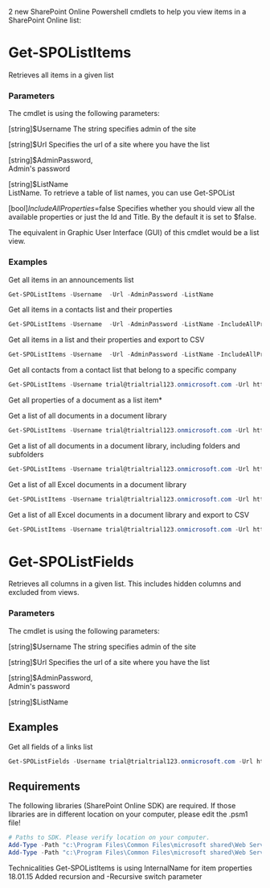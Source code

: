 2 new SharePoint Online Powershell cmdlets to help you view items in a SharePoint Online list:

 

 

 

<h1>Get-SPOListItems</h1>

Retrieves all items in a given list

<h3>Parameters</h3>

 

The cmdlet is using the following parameters:

 [string]$Username
The string specifies admin of the site

[string]$Url
Specifies the url of a site where you have the list

[string]$AdminPassword,       
Admin's password

[string]$ListName       
ListName. To retrieve a table of list names, you can use Get-SPOList

[bool]$IncludeAllProperties=$false
Specifies whether you should view all the available properties or just the Id and Title. By the default it is set to $false.

 

 

 

The equivalent in Graphic User Interface (GUI) of this cmdlet would be a list view.

 

<h3>Examples</h3>

Get all items in an announcements list
```powershell
Get-SPOListItems -Username  -Url -AdminPassword -ListName
```


 

Get all items in a contacts list and their properties
```powershell
Get-SPOListItems -Username  -Url -AdminPassword -ListName -IncludeAllProperties $true   (example shows only one of multiple retrieved items)
```


Get all items in a list and their properties and export to CSV
```powershell
Get-SPOListItems -Username  -Url -AdminPassword -ListName -IncludeAllProperties $true | Export-CSV 
```
 

Get all contacts from a contact list that belong to a specific company 
```powershell
Get-SPOListItems -Username trial@trialtrial123.onmicrosoft.com -Url https://trialtrial123.sharepoint.com/sites/teamsitewithlists -AdminPassword Pass -ListTitle "Contacts list" -IncludeAllProperties $true | where {$_.Company -eq "Uogiavv"} | select Title, Company
```


 

 

Get all properties of a document as a list item* 


 

 

 

Get a list of all documents in a document library
```powershell
Get-SPOListItems -Username trial@trialtrial123.onmicrosoft.com -Url https://trialtrial123.sharepoint.com/sites/teamsitewithlists -AdminPassword Pass -ListTitle "Documents" -IncludeAllProperties $true | select FileLeafRef
```


 

 

Get a list of all documents in a document library, including folders and subfolders
```powershell
Get-SPOListItems -Username trial@trialtrial123.onmicrosoft.com -Url https://trialtrial123.sharepoint.com/sites/teamsitewithlists -AdminPassword Pass -ListTitle "Documents" -IncludeAllProperties $true -Recursive | select FileLeafRef
```
 

Get a list of all Excel documents in a document library
```powershell
Get-SPOListItems -Username trial@trialtrial123.onmicrosoft.com -Url https://trialtrial123.sharepoint.com/sites/teamsitewithlists -AdminPassword Pass -ListTitle "Documents"  -IncludeAllProperties $true | where {$_.File_x0020_Type -eq "xlsx"} |select FileLeafRef
```
 



 

Get a list of all Excel documents in a document library and export to CSV
```powershell
Get-SPOListItems -Username trial@trialtrial123.onmicrosoft.com -Url https://trialtrial123.sharepoint.com/sites/teamsitewithlists -AdminPassword Pass -ListTitle "Documents"  -IncludeAllProperties $true | where {$_.File_x0020_Type -eq "xlsx"} |select FileLeafRef | export-csv
```
 

 

 

 

 

<h1>Get-SPOListFields</h1>

Retrieves all columns in a given list. This includes hidden columns and excluded from views.

 

 

 

<h3>Parameters</h3>

 

The cmdlet is using the following parameters:

 [string]$Username
The string specifies admin of the site

[string]$Url
Specifies the url of a site where you have the list

[string]$AdminPassword,       
Admin's password

[string]$ListName       
 

 

<h2>Examples</h2>

Get all fields of a links list
```powershell
Get-SPOListFields -Username trial@trialtrial123.onmicrosoft.com -Url https://trialtrial123.sharepoint.com/sites/teamsitewithlists -AdminPassword Pass -ListTitle "Links list"
```


 

 



<h2>Requirements</h2>

 

The following libraries (SharePoint Online SDK) are required. If those libraries are in different location on your computer, please edit the .psm1 file!

```powershell
# Paths to SDK. Please verify location on your computer.  
Add-Type -Path "c:\Program Files\Common Files\microsoft shared\Web Server Extensions\15\ISAPI\Microsoft.SharePoint.Client.dll"   
Add-Type -Path "c:\Program Files\Common Files\microsoft shared\Web Server Extensions\15\ISAPI\Microsoft.SharePoint.Client.Runtime.dll" 
``` 



Technicalities
Get-SPOListItems is using InternalName for item properties
18.01.15 Added recursion and -Recursive switch parameter
